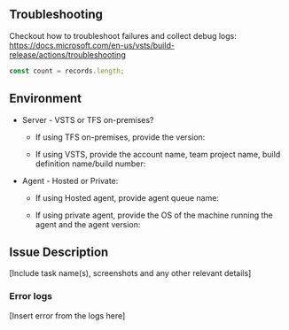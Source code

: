## Troubleshooting
Checkout how to troubleshoot failures and collect debug logs: https://docs.microsoft.com/en-us/vsts/build-release/actions/troubleshooting

``` js
const count = records.length;
```

## Environment
- Server - VSTS or TFS on-premises?
    
    - If using TFS on-premises, provide the version: 
    
    - If using VSTS, provide the account name, team project name, build definition name/build number: 


- Agent - Hosted or Private: 
    
    - If using Hosted agent, provide agent queue name:

    - If using private agent, provide the OS of the machine running the agent and the agent version: 

## Issue Description

[Include task name(s), screenshots and any other relevant details]

### Error logs

[Insert error from the logs here]

